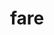 ---
category: 4-letters
denotation: null
name: fare
reference_link: https://www.etymonline.com/word/fare
root_language: null
root_name: null
title: fare
type: free
word_sums:
- respelling: fare
  sum: 'Fare + '
---